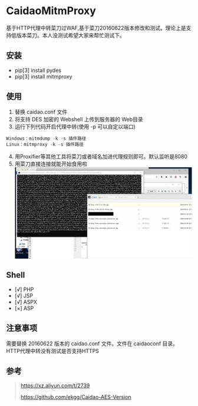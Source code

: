 # CaidaoMitmProxy
基于HTTP代理中转菜刀过WAF,基于菜刀20160622版本修改和测试。理论上是支持低版本菜刀。本人没测试希望大家来帮忙测试下。
## 安装
* pip[3] install pydes
* pip[3] install mitmproxy

## 使用

1. 替换 caidao.conf 文件
2. 将支持 DES 加密的 Webshell 上传到服务器的 Web目录
3. 运行下列代码开启代理中转(使用 -p 可以自定以端口)
```c
Windows：mitmdump -k -s 插件路径
Linux：mitmproxy -k -s 插件路径
```
4. 用Proxifier等其他工具将菜刀或者域名加进代理规则即可。默认监听是8080
5. 用菜刀直接连接就能开始食用啦
![](/img/ROE8ZV8U_2@91.jpg)

## Shell
- [√] PHP
- [√] JSP
- [√] ASPX
- [×] ASP

## 注意事项
需要替换 20160622 版本的 caidao.conf 文件。文件在 caidaoconf 目录。
HTTP代理中转没有测试是否支持HTTPS

## 参考

>https://xz.aliyun.com/t/2739
>
>https://github.com/ekgg/Caidao-AES-Version

